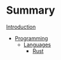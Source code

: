 # Summary

[Introduction](README.md)

- [Programming](programming/README.md)
  - [Languages](programming/languages/README.md)
    - [Rust](programming/languages/rust.md)
